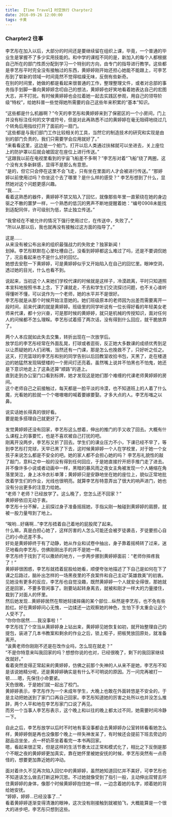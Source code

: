 ```yaml
---
title: 【Time Travel】时空旅行 Charpter2
date: 2016-09-26 12:00:00
tags: 卡黄
---
```

### Charpter2  往事
<!-- more -->

李艺彤在加入以后，大部分的时间还是要继续留在组织上课，毕竟，一个普通的毕业生是掌握不了多少实用技能的。和中学的课程不同的是，新加入的每个人都根据自己所在的部门性质分配到学习一个特别的方向，由专门的指导进行教学。这些都是李艺彤平时完全没有接触过的东西，黄婷婷刚开始还担心她能不能跟上，可李艺彤到了崭新的领域一时间竟然不觉得枯燥无味，反倒有些新奇。  
在别的时间里，她做的都是看起来很普通的工作，整理整理文件，或者对总部的事务指手划脚一番向黄婷婷念叨自己的想法，黄婷婷也好笑地看着她表达自己的宏图大志，并不打扰。有时候黄婷婷也会拉着她一起去实践区参观，用自己的领导阶级“特权”，给她科普一些觉得她所需要的自己这些年来积累的“基本”知识。  

“这些都是什么机器啊？”今天的李艺彤和黄婷婷来到了保密区的一个小房间，门上并没有标注任何的文字或符号，但是对此再熟悉不过的黄婷婷在毫无阻碍地绕过几个转角后用指纹打开了面前的一扇门。  
“这些都是与我们部门工作比较相关的工具，当然它的制造技术的研究和实现是由别的部门负责的，我们只需要学会应用就好了。”  
“来看看这里，这边是一个舱门，打开以后人类通过扶梯就可以坐进去，关上座位上的防护罩以后就会被固定在座位上进行传送。”  
“这跟我以前在电视里看到的宇宙飞船差不多啊？”李艺彤对着“飞船”绕了两圈，这个没有太多新鲜感，显得不是那么有意思。  
“是的，但它只会停在这里不会飞走，只有坐在里面的人才会被进行传送。”
“那婷婷以前使用过吗？你坐这个去了哪里？是什么样的感受？” 李艺彤想到了什么，显然她对这个问题更感兴趣。  
“我……”  
看着这熟悉的器件，黄婷婷不禁又陷入了回忆，就像那些年里一直萦绕在她的身边驱之不散的噩梦一样，一个熟悉的低沉的男声不断地提醒着她：“编号0908未能找到适配同伴，许可级别为低，禁止独立传送。”  

“我曾经在不被允许的情况下强行使用过它，在传送中，失败了。”  
“所以从那以后，我也就再没有接触过这方面的指导了。”  

这是……  
从来没有被公布出来的组织最强战力的失败史？独家新闻！  
划掉。李艺彤默默在心里吐槽自己，没看到婷婷都这么难过了吗，还是不要调侃她了，况且看起来也不是什么好的回忆。  
她想去安慰一下黄婷婷，可是黄婷婷似乎又开始陷入在自己的回忆里。眼神空洞，透过她的目光，什么也看不到。  

说起来，当初这个人来她们学校代课的时候就是这样子，冷漠疏离，平时只知道照本宣科地按照书本上念，下了课就走，不去和学生们交流探讨问题，也不关心谁听得懂听不懂，可以说作为一个老师，她的水平并不是很好。  
李艺彤就是从那个时候开始注意她的。她们班级原本的老师因为出差而需要离开一段时间，前来代课的就是黄婷婷。班级里的同学听说有一位长得好看的年轻美女老师来代课，都十分兴奋，可是那时候的黄婷婷，就只是机械的传授知识，面对任何人的问候都不怎么理睬。李艺彤试着搭了两次话，没有得到什么回应，就干脆放弃了。  

两个人本应就如此失去交集，转折出现在一次放学后。  
放学后的李艺彤经常在外面乱晃，打球或者逛街，反正她大多数课的成绩优秀到足以让质疑她的人们闭嘴，当然还有一门课，那是怎么也挽救不了，只好听之任之。  
这天，打完篮球的李艺彤和别的同学告别以后回教室收拾书包，天黑了，走在楼道边的她猛然发现隔壁楼的一个房间灯还亮着。虽然嘴上说并不怕黑也不怕鬼，她还是下意识地走上了这条还算“顺路”的道上。  
直到走到办公室门口看到标牌，她才发现这是她们那个难缠的代课老师黄婷婷的房间。  
这个老师自己之前接触过，每天都是一脸平淡的冷漠，也不知道班上的人着了什么魔，光看她的脸就一个个嗷嗷嗷的喊着要嫁要娶。才多大点的人。李艺彤嗤之以鼻。  

说实话她长得真的很好看。  
要是能多搭理自己就更好了。  

发觉黄婷婷还没有回家，李艺彤这么想着，伸出的推门的手又收了回去。大概有什么课程上的事要忙，也是不喜欢被自己打扰的吧。  
刚离开没两步，李艺彤又折了回去。学生们的课业压力不小，下课已经不早了，等到李艺彤打完球，天早已黑了下去，这时候黄婷婷一个人在学校里，对于她一个女孩子来说怎么都是不安全的吧。她的家人都不会担心她的吗？
李艺彤礼貌性的敲了敲门，意料之中一般的没有得到任何回应，于是她直接拧开把手推门走了进去。  
并不像许多小说或者动画中一样，黑暗的暴风雨之夜女主角被发现一个人蜷缩在角落里哭泣，身上冰冷衣衫单薄；黄婷婷只是安静地坐在她的座位上，貌似正常地批改着学生们的作业，光线也很明亮。就算李艺彤特意弄出了很大的响声进门，她也没有分出更多的注意力给她。  
“老师？老师？已经放学了。这么晚了，您怎么还不回家？”  
黄婷婷依旧无动于衷。  
李艺彤十分不解，上前探过身子准备摇摇她，手指尖刚一触碰到黄婷婷的肩膀，就被一股力量甩到了地上。  

“唉哟…好痛啊…”李艺彤捂着自己着地的屁股爬了起来。  
什么嘛，真是白担心她了，这样厉害的人怎么可能还会被歹徒袭击，歹徒要担心自己的小命还差不多。  
好处是黄婷婷终于有了动静，她从作业和试卷中抽出，身子靠着摇椅转了过来，迷茫地看向李艺彤，仿佛刚刚出手的并不是她一样。  
李艺彤终于找到了可以撒娇的地方，一步两步挪到黄婷婷面前：“老师你摔疼我了！”  
黄婷婷很困惑，李艺彤就捂着屁股给她看，顺便夸张地描述了下自己是如何在下了课之后路过，脑补出怎样的一场黑夜里的不良案件和自己主动“英雄救美”的初衷。  
见她没有更多的反应，李艺彤也自觉没趣，既然黄婷婷一个人就安全得很，那她就还是回家，不要多管闲事了。刚要站起转身离去，就被和刚才一样大的力量搂住，栽到了对面人的怀里。  
然后她发现…黄婷婷居然在帮她轻揉摔痛的某个部位…纵然是李艺彤，也不免有些脸红。好在黄婷婷问心无愧，一边揉还一边观察她的神色，生怕下手太重会让这个人受不了。  
“你你你居然……我没事啦！”  
李艺彤找了个空当从黄婷婷身上钻出来，黄婷婷见她恢复如初，就开始整理自己的提包，装进了几本书教案和剩余的作业之后，锁上柜子，把板凳放回原处，就准备离开。  
“诶黄老师你刚刚不还是在改作业吗，怎么现在就走？”  
“不是你特意来叫我回家的吗？想想你说的也对，已经很晚了，剩下的我回家继续改就好。”  
看着突然变得正常起来的黄婷婷，仿佛之前那个失神的人从来不是她，李艺彤不知是该说她精分呢，还是黄婷婷确实是有什么不可明说的原因。万一问完再被打一顿……嗯，先保住小命要紧。  
天色很晚，于是她们就一起出了校门。  
黄婷婷表示，李艺彤作为一个未成年学生，大晚上也敢在外面转悠是不安全的，于是主动把她送到了家门口再自己回家。李艺彤知道她的厉害之处所以也并没怎么推辞，两个人平和地在李艺彤家门口说了再见。  
而另一个当事人李艺彤表示，这个晚上和以往的晚上都太过不同，她需要时间冷静一下。  

自此之后，李艺彤放学以后时不时地有事没事都会去黄婷婷办公室转转看看她怎么样，黄婷婷倒是再也没像那个晚上一样失神发呆了，有时候还会提前下班去旁边的甜品店坐坐，点一杯奶茶坐着看完一本书再回家。  
嗯，看起来很正常，但是这样的生活节奏太过正常和模式化了，相比之下反倒是那个不眠之夜的黄婷婷更加真实，靠在她怀里被她安抚的时候，李艺彤突然有一点奇怪的，想要更加靠近她的冲动。  

面对着许久不见再次陷入回忆中的黄婷婷，虽然她知道回忆并不美好，可李艺彤也不知道该怎么做去打断这种沉思。不过她就像受到了指引一般，主动伸出双臂去环住黄婷婷的身体，像那个时候黄婷婷抱住她一样，一边念着她的名字，顺着她的背给她安抚。  
“婷婷，婷婷…已经没事了…”  
看着黄婷婷逐渐变得清澈的眼神，这次没有刚接触到就被拍飞，大概能算是一个很大的进步吧，李艺彤只想到这些。  

